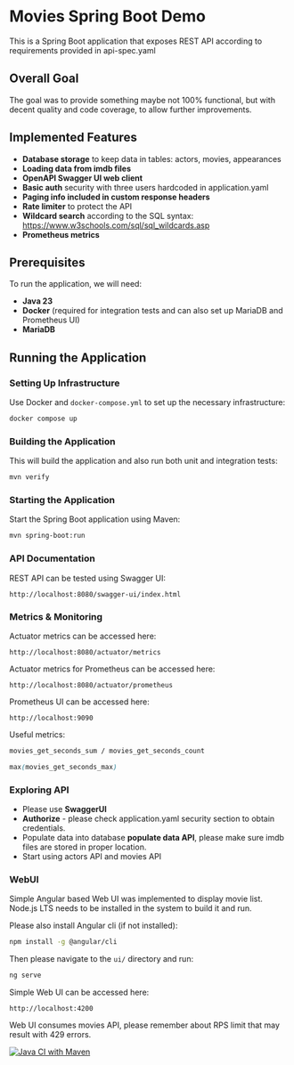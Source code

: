 # Movies Spring Boot Demo

This is a Spring Boot application that exposes REST API according to requirements provided in
api-spec.yaml

## Overall Goal
The goal was to provide something maybe not 100% functional, but with decent quality and code coverage, to allow further
improvements.

## Implemented Features
- **Database storage** to keep data in tables: actors, movies, appearances
- **Loading data from imdb files**
- **OpenAPI Swagger UI web client**
- **Basic auth** security with three users hardcoded in application.yaml
- **Paging info included in custom response headers**
- **Rate limiter** to protect the API
- **Wildcard search** according to the SQL syntax: https://www.w3schools.com/sql/sql_wildcards.asp
- **Prometheus metrics**

## Prerequisites
To run the application, we will need:
- **Java 23**
- **Docker** (required for integration tests and can also set up MariaDB and Prometheus UI)
- **MariaDB**

## Running the Application

### Setting Up Infrastructure

Use Docker and `docker-compose.yml` to set up the necessary infrastructure:

```sh
docker compose up
```

### Building the Application

This will build the application and also run both unit and integration tests:

```sh
mvn verify
```

### Starting the Application

Start the Spring Boot application using Maven:

```sh
mvn spring-boot:run
```

### API Documentation

REST API can be tested using Swagger UI:

```text
http://localhost:8080/swagger-ui/index.html
```

### Metrics & Monitoring

Actuator metrics can be accessed here:

```text
http://localhost:8080/actuator/metrics
```

Actuator metrics for Prometheus can be accessed here:
```text
http://localhost:8080/actuator/prometheus
```

Prometheus UI can be accessed here: 
```text
http://localhost:9090
```

Useful metrics:
```scss
movies_get_seconds_sum / movies_get_seconds_count
```
```scss
max(movies_get_seconds_max)
```

### Exploring API
- Please use **SwaggerUI**
- **Authorize** - please check application.yaml security section to obtain credentials.
- Populate data into database **populate data API**, please make sure imdb files are stored in proper location.
- Start using actors API and movies API

### WebUI 

Simple Angular based Web UI was implemented to display movie list. 
Node.js LTS needs to be installed in the system to build it and run.

Please also install Angular cli (if not installed):
```sh
npm install -g @angular/cli
```

Then please navigate to the `ui/` directory and run:
```sh
ng serve
```

Simple Web UI can be accessed here:
```text
http://localhost:4200
```

Web UI consumes movies API, please remember about RPS limit that may result with 429 errors.

[![Java CI with Maven](https://github.com/mkotra/movies/actions/workflows/maven.yml/badge.svg)](https://github.com/mkotra/spring/actions/workflows/maven.yml)
